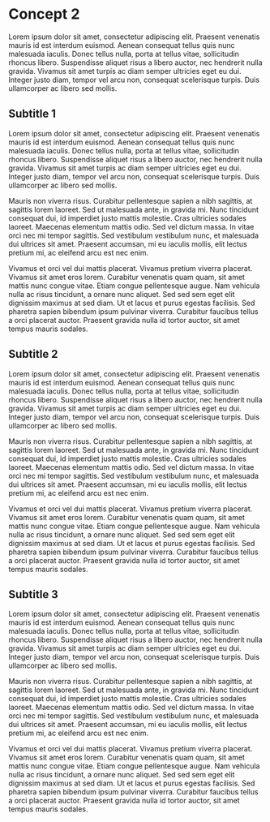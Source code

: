 # Concept 2

Lorem ipsum dolor sit amet, consectetur adipiscing elit. Praesent venenatis mauris id est interdum euismod. Aenean consequat tellus quis nunc malesuada iaculis. Donec tellus nulla, porta at tellus vitae, sollicitudin rhoncus libero. Suspendisse aliquet risus a libero auctor, nec hendrerit nulla gravida. Vivamus sit amet turpis ac diam semper ultricies eget eu dui. Integer justo diam, tempor vel arcu non, consequat scelerisque turpis. Duis ullamcorper ac libero sed mollis.

## Subtitle 1

Lorem ipsum dolor sit amet, consectetur adipiscing elit. Praesent venenatis mauris id est interdum euismod. Aenean consequat tellus quis nunc malesuada iaculis. Donec tellus nulla, porta at tellus vitae, sollicitudin rhoncus libero. Suspendisse aliquet risus a libero auctor, nec hendrerit nulla gravida. Vivamus sit amet turpis ac diam semper ultricies eget eu dui. Integer justo diam, tempor vel arcu non, consequat scelerisque turpis. Duis ullamcorper ac libero sed mollis.

Mauris non viverra risus. Curabitur pellentesque sapien a nibh sagittis, at sagittis lorem laoreet. Sed ut malesuada ante, in gravida mi. Nunc tincidunt consequat dui, id imperdiet justo mattis molestie. Cras ultricies sodales laoreet. Maecenas elementum mattis odio. Sed vel dictum massa. In vitae orci nec mi tempor sagittis. Sed vestibulum vestibulum nunc, et malesuada dui ultrices sit amet. Praesent accumsan, mi eu iaculis mollis, elit lectus pretium mi, ac eleifend arcu est nec enim.

Vivamus et orci vel dui mattis placerat. Vivamus pretium viverra placerat. Vivamus sit amet eros lorem. Curabitur venenatis quam quam, sit amet mattis nunc congue vitae. Etiam congue pellentesque augue. Nam vehicula nulla ac risus tincidunt, a ornare nunc aliquet. Sed sed sem eget elit dignissim maximus at sed diam. Ut et lacus et purus egestas facilisis. Sed pharetra sapien bibendum ipsum pulvinar viverra. Curabitur faucibus tellus a orci placerat auctor. Praesent gravida nulla id tortor auctor, sit amet tempus mauris sodales.

## Subtitle 2

Lorem ipsum dolor sit amet, consectetur adipiscing elit. Praesent venenatis mauris id est interdum euismod. Aenean consequat tellus quis nunc malesuada iaculis. Donec tellus nulla, porta at tellus vitae, sollicitudin rhoncus libero. Suspendisse aliquet risus a libero auctor, nec hendrerit nulla gravida. Vivamus sit amet turpis ac diam semper ultricies eget eu dui. Integer justo diam, tempor vel arcu non, consequat scelerisque turpis. Duis ullamcorper ac libero sed mollis.

Mauris non viverra risus. Curabitur pellentesque sapien a nibh sagittis, at sagittis lorem laoreet. Sed ut malesuada ante, in gravida mi. Nunc tincidunt consequat dui, id imperdiet justo mattis molestie. Cras ultricies sodales laoreet. Maecenas elementum mattis odio. Sed vel dictum massa. In vitae orci nec mi tempor sagittis. Sed vestibulum vestibulum nunc, et malesuada dui ultrices sit amet. Praesent accumsan, mi eu iaculis mollis, elit lectus pretium mi, ac eleifend arcu est nec enim.

Vivamus et orci vel dui mattis placerat. Vivamus pretium viverra placerat. Vivamus sit amet eros lorem. Curabitur venenatis quam quam, sit amet mattis nunc congue vitae. Etiam congue pellentesque augue. Nam vehicula nulla ac risus tincidunt, a ornare nunc aliquet. Sed sed sem eget elit dignissim maximus at sed diam. Ut et lacus et purus egestas facilisis. Sed pharetra sapien bibendum ipsum pulvinar viverra. Curabitur faucibus tellus a orci placerat auctor. Praesent gravida nulla id tortor auctor, sit amet tempus mauris sodales.

## Subtitle 3

Lorem ipsum dolor sit amet, consectetur adipiscing elit. Praesent venenatis mauris id est interdum euismod. Aenean consequat tellus quis nunc malesuada iaculis. Donec tellus nulla, porta at tellus vitae, sollicitudin rhoncus libero. Suspendisse aliquet risus a libero auctor, nec hendrerit nulla gravida. Vivamus sit amet turpis ac diam semper ultricies eget eu dui. Integer justo diam, tempor vel arcu non, consequat scelerisque turpis. Duis ullamcorper ac libero sed mollis.

Mauris non viverra risus. Curabitur pellentesque sapien a nibh sagittis, at sagittis lorem laoreet. Sed ut malesuada ante, in gravida mi. Nunc tincidunt consequat dui, id imperdiet justo mattis molestie. Cras ultricies sodales laoreet. Maecenas elementum mattis odio. Sed vel dictum massa. In vitae orci nec mi tempor sagittis. Sed vestibulum vestibulum nunc, et malesuada dui ultrices sit amet. Praesent accumsan, mi eu iaculis mollis, elit lectus pretium mi, ac eleifend arcu est nec enim.

Vivamus et orci vel dui mattis placerat. Vivamus pretium viverra placerat. Vivamus sit amet eros lorem. Curabitur venenatis quam quam, sit amet mattis nunc congue vitae. Etiam congue pellentesque augue. Nam vehicula nulla ac risus tincidunt, a ornare nunc aliquet. Sed sed sem eget elit dignissim maximus at sed diam. Ut et lacus et purus egestas facilisis. Sed pharetra sapien bibendum ipsum pulvinar viverra. Curabitur faucibus tellus a orci placerat auctor. Praesent gravida nulla id tortor auctor, sit amet tempus mauris sodales.
